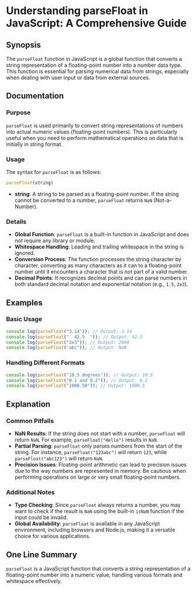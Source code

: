 <!--
Meta Description: # Understanding parseFloat in JavaScript: A Comprehensive Guide ## Synopsis The `parseFloat` function in JavaScript is a global function that converts...
Meta Keywords: parsefloat, string, number, javascript, function
-->

# Understanding parseFloat in JavaScript: A Comprehensive Guide

## Synopsis
The `parseFloat` function in JavaScript is a global function that converts a string representation of a floating-point number into a number data type. This function is essential for parsing numerical data from strings, especially when dealing with user input or data from external sources.

## Documentation

### Purpose
`parseFloat` is used primarily to convert string representations of numbers into actual numeric values (floating-point numbers). This is particularly useful when you need to perform mathematical operations on data that is initially in string format.

### Usage
The syntax for `parseFloat` is as follows:
```javascript
parseFloat(string)
```

- **string**: A string to be parsed as a floating-point number. If the string cannot be converted to a number, `parseFloat` returns `NaN` (Not-a-Number).

### Details
- **Global Function**: `parseFloat` is a built-in function in JavaScript and does not require any library or module.
- **Whitespace Handling**: Leading and trailing whitespace in the string is ignored.
- **Conversion Process**: The function processes the string character by character, converting as many characters as it can to a floating-point number until it encounters a character that is not part of a valid number.
- **Decimal Points**: It recognizes decimal points and can parse numbers in both standard decimal notation and exponential notation (e.g., `1.5`, `2e3`).

## Examples

### Basic Usage
```javascript
console.log(parseFloat("3.14")); // Output: 3.14
console.log(parseFloat("  42.5  ")); // Output: 42.5
console.log(parseFloat("2e3")); // Output: 2000
console.log(parseFloat("abc")); // Output: NaN
```

### Handling Different Formats
```javascript
console.log(parseFloat("10.5 degrees")); // Output: 10.5
console.log(parseFloat("0.1 and 0.2")); // Output: 0.1
console.log(parseFloat("1000.50")); // Output: 1000.5
```

## Explanation

### Common Pitfalls
- **NaN Results**: If the string does not start with a number, `parseFloat` will return `NaN`. For example, `parseFloat("Hello")` results in `NaN`.
- **Partial Parsing**: `parseFloat` only parses numbers from the start of the string. For instance, `parseFloat("123abc")` will return `123`, while `parseFloat("abc123")` will return `NaN`.
- **Precision Issues**: Floating-point arithmetic can lead to precision issues due to the way numbers are represented in memory. Be cautious when performing operations on large or very small floating-point numbers.

### Additional Notes
- **Type Checking**: Since `parseFloat` always returns a number, you may want to check if the result is `NaN` using the built-in `isNaN` function if the input could be invalid.
- **Global Availability**: `parseFloat` is available in any JavaScript environment, including browsers and Node.js, making it a versatile choice for various applications.

## One Line Summary
`parseFloat` is a JavaScript function that converts a string representation of a floating-point number into a numeric value, handling various formats and whitespace effectively.